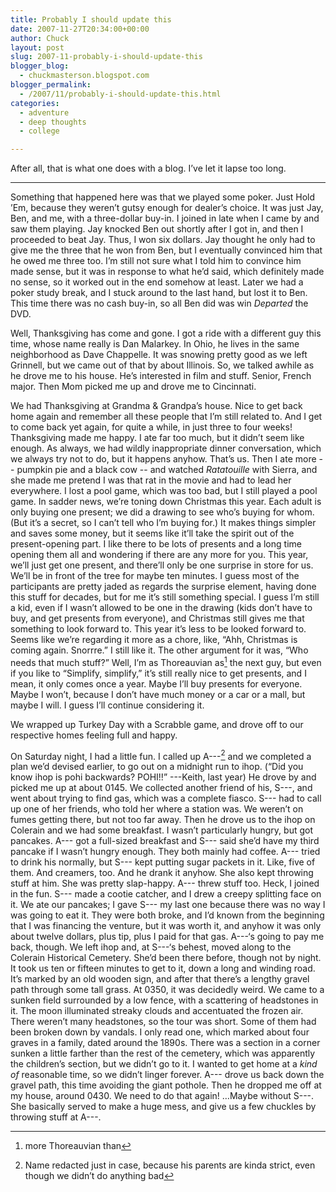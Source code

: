 ```yaml
---
title: Probably I should update this
date: 2007-11-27T20:34:00+00:00
author: Chuck
layout: post
slug: 2007-11-probably-i-should-update-this
blogger_blog:
  - chuckmasterson.blogspot.com
blogger_permalink:
  - /2007/11/probably-i-should-update-this.html
categories:
  - adventure
  - deep thoughts
  - college

---
```

After all, that is what one does with a blog. I’ve let it lapse too long.


* * *


Something that happened here was that we played some poker. Just Hold ’Em,
because they weren’t gutsy enough for dealer’s choice.  It was just Jay, Ben,
and me, with a three-dollar buy-in. I joined in late when I came by and saw
them playing. Jay knocked Ben out shortly after I got in, and then I proceeded
to beat Jay. Thus, I won six dollars. Jay thought he only had to give me the
three that he won from Ben, but I eventually convinced him that he owed me
three too. I’m still not sure what I told him to convince him made sense, but
it was in response to what he’d said, which definitely made no sense, so it
worked out in the end somehow at least. Later we had a poker study break, and I
stuck around to the last hand, but lost it to Ben.  This time there was no cash
buy-in, so all Ben did was win _Departed_ the DVD.  

Well, Thanksgiving has come and gone. I got a ride with a different guy this
time, whose name really is Dan Malarkey. In Ohio, he lives in the same
neighborhood as Dave Chappelle. It was snowing pretty good as we left Grinnell,
but we came out of that by about Illinois. So, we talked awhile as he drove me
to his house. He’s interested in film and stuff. Senior, French major.  Then
Mom picked me up and drove me to Cincinnati.  

We had Thanksgiving at Grandma & Grandpa’s house. Nice to get back home again
and remember all these people that I’m still related to. And I get to come back
yet again, for quite a while, in just three to four weeks!  Thanksgiving made
me happy. I ate far too much, but it didn’t seem like enough. As always, we had
wildly inappropriate dinner conversation, which we always try not to do, but it
happens anyhow. That’s us. Then I ate more -- pumpkin pie and a black cow --
and watched _Ratatouille_ with Sierra, and she made me pretend I was that rat
in the movie and had to lead her everywhere. I lost a pool game, which was too
bad, but I still played a pool game. In sadder news, we’re toning down
Christmas this year. Each adult is only buying one present; we did a drawing to
see who’s buying for whom. (But it’s a secret, so I can’t tell who I’m buying
for.) It makes things simpler and saves some money, but it seems like it’ll
take the spirit out of the present-opening part. I like there to be lots of
presents and a long time opening them all and wondering if there are any more
for you. This year, we’ll just get one present, and there’ll only be one
surprise in store for us. We’ll be in front of the tree for maybe ten minutes.
I guess most of the participants are pretty jaded as regards the surprise
element, having done this stuff for decades, but for me it’s still something
special. I guess I’m still a kid, even if I wasn’t allowed to be one in the
drawing (kids don’t have to buy, and get presents from everyone), and Christmas
still gives me that something to look forward to. This year it’s less to be
looked forward to. Seems like we’re regarding it more as a chore, like, “Ahh,
Christmas is coming again. Snorrre.” I still like it. The other argument for it
was, “Who needs that much stuff?” Well, I’m as Thoreauvian as[^1] the next guy,
but even if you like to “Simplify, simplify,” it’s still really nice to get
presents, and I mean, it only comes once a year. Maybe I’ll buy presents for
everyone. Maybe I won’t, because I don’t have much money or a car or a mall,
but maybe I will. I guess I’ll continue considering it.  

We wrapped up Turkey Day with a Scrabble game, and drove off to our respective
homes feeling full and happy.  

On Saturday night, I had a little fun. I called up A---[^2] and we completed a
plan we’d devised earlier, to go out on a midnight run to ihop.  (“Did you know
ihop is pohi backwards? POHI!!” ---Keith, last year) He drove by and picked me
up at about 0145. We collected another friend of his, S---, and went about
trying to find gas, which was a complete fiasco. S--- had to call up one of her
friends, who told her where a station was. We weren’t on fumes getting there,
but not too far away.  Then he drove us to the ihop on Colerain and we had some
breakfast. I wasn’t particularly hungry, but got pancakes. A--- got a
full-sized breakfast and S--- said she’d have my third pancake if I wasn’t
hungry enough. They both mainly had coffee. A--- tried to drink his normally,
but S--- kept putting sugar packets in it. Like, five of them. And creamers,
too. And he drank it anyhow. She also kept throwing stuff at him. She was
pretty slap-happy. A--- threw stuff too. Heck, I joined in the fun. S--- made a
cootie catcher, and I drew a creepy splitting face on it. We ate our pancakes;
I gave S--- my last one because there was no way I was going to eat it. They
were both broke, and I’d known from the beginning that I was financing the
venture, but it was worth it, and anyhow it was only about twelve dollars, plus
tip, plus I paid for that gas. A---‘s going to pay me back, though. We left
ihop and, at S---‘s behest, moved along to the Colerain Historical Cemetery.
She’d been there before, though not by night. It took us ten or fifteen minutes
to get to it, down a long and winding road. It’s marked by an old wooden sign,
and after that there’s a lengthy gravel path through some tall grass. At 0350,
it was decidedly weird. We came to a sunken field surrounded by a low fence,
with a scattering of headstones in it. The moon illuminated streaky clouds and
accentuated the frozen air. There weren’t many headstones, so the tour was
short. Some of them had been broken down by vandals. I only read one, which
marked about four graves in a family, dated around the 1890s. There was a
section in a corner sunken a little farther than the rest of the cemetery,
which was apparently the children’s section, but we didn’t go to it. I wanted
to get home at a _kind of_ reasonable time, so we didn’t linger forever. A---
drove us back down the gravel path, this time avoiding the giant pothole. Then
he dropped me off at my house, around 0430. We need to do that again! …Maybe
without S---.  She basically served to make a huge mess, and give us a few
chuckles by throwing stuff at A---.

[^1]: more Thoreauvian than  
[^2]: Name redacted just in case, because his
    parents are kinda strict, even though we didn’t do anything bad
